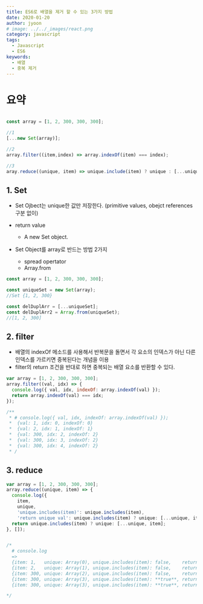 ```yaml
---
title: ES6로 배열을 제거 할 수 있는 3가지 방법
date: 2020-01-20
author: jyoon
# image: ../../_images/react.png
category: javascript
tags:
  - Javascript
  - ES6
keywords:
  - 배열
  - 중복 제거 
---
```



# 요약

```js

const array = [1, 2, 300, 300, 300];

//1
[...new Set(array)];

//2
array.filter((item,index) => array.indexOf(item) === index);

//3
aray.reduce((unique, item) => unique.include(item) ? unique : [...unique, item], []);

```

## 1. Set
* Set Ojbect는 unique한 값만 저장한다. (primitive values, obejct references 구분 없이)

* return value
  - A new Set object.

* Set Object를 array로 반드는 방법 2가지 
  - spread opertator
  - Array.from

```js
const array = [1, 2, 300, 300, 300];

const uniqueSet = new Set(array);
//Set {1, 2, 300}

const delDuplArr = [...uniqueSet];
const delDuplArr2 = Array.from(uniqueSet);
//[1, 2, 300]
```


## 2. filter
* 배열의 indexOf 메소드를 사용해서 반복문을 돌면서 각 요소의 인덱스가 아닌 다른 인덱스를 가르키면 중복된다는 개념을 이용
* filter의 return 조건을 반대로 하면 중복되는 배열 요소를 반환할 수 있다. 

```js
var array = [1, 2, 300, 300, 300];
array.filter((val, idx) => {
  console.log({ val, idx, indexOf: array.indexOf(val) });
  return array.indexOf(val) === idx;
});

/**
 * # console.log({ val, idx, indexOf: array.indexOf(val) });
 *  {val: 1, idx: 0, indexOf: 0}
 *  {val: 2, idx: 1, indexOf: 1}
 *  {val: 300, idx: 2, indexOf: 2}
 *  {val: 300, idx: 3, indexOf: 2}
 *  {val: 300, idx: 4, indexOf: 2}
 * /
```


## 3. reduce


```js
var array = [1, 2, 300, 300, 300];
array.reduce((unique, item) => {
  console.log({ 
    item,
    unique,
    'unique.includes(item)': unique.includes(item),
    'return unique val': unique.includes(item) ? unique: [...unique, item]})
  return unique.includes(item) ? unique: [...unique, item];
}, []);


/*
  # console.log 
  => 
  {item: 1,   unique: Array(0), unique.includes(item): false,    return unique val: Array(1)}
  {item: 2,   unique: Array(1), unique.includes(item): false,    return unique val: Array(2)}
  {item: 300, unique: Array(2), unique.includes(item): false,    return unique val: Array(3)}
  {item: 300, unique: Array(3), unique.includes(item): **true**, return unique val: Array(3)}
  {item: 300, unique: Array(3), unique.includes(item): **true**, return unique val: Array(3)}

*/
```